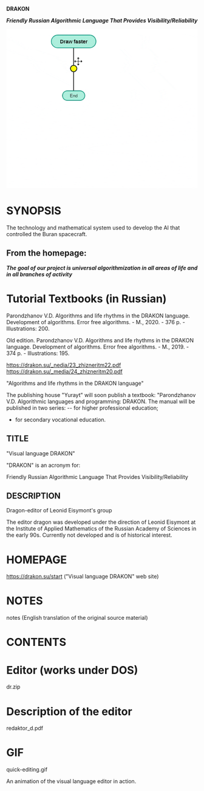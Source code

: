 **DRAKON**

***Friendly Russian Algorithmic Language That Provides Visibility/Reliability*** 

![Image](https://github.com/cschech/DRAKON-LITE/blob/master/quick-editing.gif)

# SYNOPSIS

The technology and mathematical system used to develop the AI that controlled the Buran spacecraft.

## From the homepage:

***The goal of our project is universal algorithmization in all areas of life and in all branches of activity***

# Tutorial Textbooks (in Russian)



Parondzhanov V.D. Algorithms and life rhythms in the DRAKON language. Development of algorithms. Error free algorithms. - M., 2020. - 376 p. - Illustrations: 200.

Old edition. Parondzhanov V.D. Algorithms and life rhythms in the DRAKON language. Development of algorithms. Error free algorithms. - M., 2019. - 374 p. - Illustrations: 195.


https://drakon.su/_nedia/23_zhizneritm22.pdf 
https://drakon.su/_media/24_zhizneritm20.pdf

"Algorithms and life rhythms in the DRAKON language" 

The publishing house "Yurayt" will soon publish a textbook: "Parondzhanov V.D. Algorithmic languages and programming: DRAKON.
The manual will be published in two series:
-- for higher professional education;
- for secondary vocational education. 

## TITLE

"Visual language DRAKON"

"DRAKON" is an acronym for:

Friendly Russian Algorithmic Language That Provides Visibility/Reliability

## DESCRIPTION

Dragon-editor of Leonid Eisymont's group

The editor dragon was developed under the direction of Leonid Eisymont at the Institute of Applied Mathematics of the Russian Academy of Sciences in the early 90s. Currently not developed and is of historical interest.

# HOMEPAGE

https://drakon.su/start ("Visual language DRAKON" web site)



# NOTES

notes (English translation of the original source material)

# CONTENTS

# Editor (works under DOS)

dr.zip

# Description of the editor

redaktor_d.pdf

# GIF

quick-editing.gif

An animation of the visual language editor in action.
